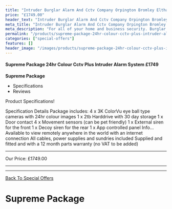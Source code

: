 ```yaml
---
title: "Intruder Burglar Alarm And Cctv Company Orpington Bromley Eltham"
price: "£1749.00"
header_text: "Intruder Burglar Alarm And Cctv Company Orpington Bromley Eltham"
meta_title: "Intruder Burglar Alarm And Cctv Company Orpington Bromley Eltham"
meta_description: "For all of your home and business security. Burglar Alarm Servicing, Burglar Alarm Installation, Alarm Battery and CCTV in Orpington. Call 020 8302 4065"
permalink: "/products/supreme-package-24hr-colour-cctv-plus-intruder-alarm-system-1749/"
categories: ["special-offers"]
features: []
header_image: "/images/products/supreme-package-24hr-colour-cctv-plus-intruder-alarm-system-1749.webp"
---
```


#### Supreme Package 24hr Colour Cctv Plus Intruder Alarm System £1749

**Supreme Package**

-   Specifications
-   Reviews

Product Specifications!

  Specification        Details
  Package includes:    4 x 3K ColorVu eye ball type cameras with 24hr colour images
                       1 x 2tb Harddrive with 30 day storage
                       1 x Door contact
                       4 x Movement sensors (can be pet friendly)
                       1 x External siren for the front
                       1 x Decoy siren for the rear
                       1 x App controlled panel
  Info\...             Available to view remotely anywhere in the world with an internet connection
                       All cables, power supplies and sundries included
                       Supplied and fitted and with a 12 month parts warranty (no VAT to be added)
  -------------------- ------------------------------------------------------------------------------

  Our Price:   £1749.00
  ------------ ----------

------------------------------------------------------------------------

[ Back To Special Offers](/categories/special-offers.php)

# Supreme Package